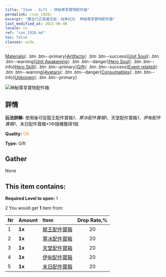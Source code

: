 ```yaml
---
title: "Item - Gift - 神秘尊享寶物配件箱"
permalink: /con_1928/
excerpt: "魔法门之英雄无敌：战争纪元  神秘尊享寶物配件箱"
last_modified_at: 2021-06-08
locale: cn
ref: "con_1928.md"
toc: false
classes: wide
---
```

 [Materials](/ItemsCN/){: .btn .btn--primary}[Artifacts](/ItemsCN/Artifacts/){: .btn .btn--success}[Unit Soul](/ItemsCN/UnitSoul/){: .btn .btn--warning}[Unit Awakening](/ItemsCN/UnitAwakening/){: .btn .btn--danger}[Hero Soul](/ItemsCN/HeroSoul/){: .btn .btn--info}[Hero Skill](/ItemsCN/HeroSkill/){: .btn .btn--primary}[Gift](/ItemsCN/Gift/){: .btn .btn--success}[Event related](/ItemsCN/Events/){: .btn .btn--warning}[Avatars](/ItemsCN/Avatars/){: .btn .btn--danger}[Consumables](/ItemsCN/Consumables/){: .btn .btn--info}[Unknown](/ItemsCN/Unknown/){: .btn .btn--primary}

 ![神秘尊享寶物配件箱](/images/t/i_907551.png)

## 詳情
 **玩法詳解:** 使用後可從龍王配件寶箱*1、寒冰配件寶箱*1、天堂配件寶箱*1、伊甸配件寶箱*1、末日配件寶箱*1中隨機獲得1個

 **Quality:** <span style="color: #FF8C00">OK</span>

 **Type:** Gift

## Gather

  None

## This item contains:

 **Required Level to open:** 1

 2 You would get **1** item  from:

  | Nr | Amount |     Item    | Drop Rate,% |
  |:---|:-------|:------------|:---------:|
  | 1 |  **1x** | [龍王配件寶箱](/cn/Items/con_1348/) | 20 | 
  | 2 |  **1x** | [寒冰配件寶箱](/cn/Items/con_1352/) | 20 | 
  | 3 |  **1x** | [天堂配件寶箱](/cn/Items/con_1354/) | 20 | 
  | 4 |  **1x** | [伊甸配件寶箱](/cn/Items/con_1864/) | 20 | 
  | 5 |  **1x** | [末日配件寶箱](/cn/Items/con_1360/) | 20 | 

